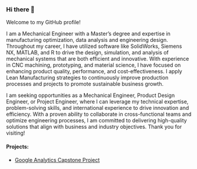 ### Hi there 👋

Welcome to my GitHub profile! 
  
I am a Mechanical Engineer with a Master’s degree and expertise in manufacturing optimization, data analysis and engineering design. Throughout my career, I have utilized software like SolidWorks, Siemens NX, MATLAB, and R to drive the design, simulation, and analysis of mechanical systems that are both efficient and innovative. With experience in CNC machining, prototyping, and material science, I have focused on enhancing product quality, performance, and cost-effectiveness. I apply Lean Manufacturing strategies to continuously improve production processes and projects to promote sustainable business growth.

I am seeking opportunities as a Mechanical Engineer, Product Design Engineer, or Project Engineer, where I can leverage my technical expertise, problem-solving skills, and international experience to drive innovation and efficiency. With a proven ability to collaborate in cross-functional teams and optimize engineering processes, I am committed to delivering high-quality solutions that align with business and industry objectives. Thank you for visiting!

#### Projects:
 - [Google Analytics Capstone Project](https://github.com/lucareolon/bikeshare-project) 
<!--
**33lw/33lw** is a ✨ _special_ ✨ repository because its `README.md` (this file) appears on your GitHub profile.

Here are some ideas to get you started:

- 🔭 I’m currently working on ...
- 🌱 I’m currently learning ...
- 👯 I’m looking to collaborate on ...
- 🤔 I’m looking for help with ...
- 💬 Ask me about ...
- 📫 How to reach me: ...
- 😄 Pronouns: ...
- ⚡ Fun fact: ...
-->
